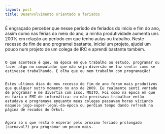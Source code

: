 ```yaml
---
layout: post
title: Desenvolvimento orientado a feriados
---
```

 
É engraçado perceber que nesse período de feriados do inicio e fim do ano, assim como nas férias do meio do ano, a minha produtividade aumenta uns 200% em relação ao período em que tenho aulas ou trabalho. Neste recesso de fim de ano programei bastante, iniciei um projeto, ajudei um pouco num projeto de um colega de IRC e aprendi bastante também.
																																																								
																																																								O que acontece é que, na época em que trabalho ou estudo, programar ou fazer algo no computador que não seja diversão me faz sentir como se estivesse trabalhando. E olha que eu nem trabalho com programação!
																																																								
																																																								Estes ultimos dias do meu recesso de fim de ano foram mais produtivos que qualquer outro momento no ano de 2009. Eu realmente senti vontade de programar e me divertia com isso, MUITO. Foi como na época em que eu fazia o EMI de informática: eu não precisava trabalhar então estudava e programava enquanto meus colegas passavam horas viciando naquele jogo-super-legal-da-época ou perdiam tempo dando refresh na página de recados do Orkut.
																																																								
																																																								Agora só o que resta é esperar pelo próximo feriado prolongado (carnaval?) pra programar um pouco mais.
																																																								

